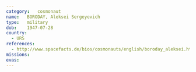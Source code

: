```yaml
---
category:	cosmonaut
name:	BORODAY, Aleksei Sergeyevich
type:	military
dob:	1947-07-28
country:
  - URS
references:
  - http://www.spacefacts.de/bios/cosmonauts/english/boroday_aleksei.htm
missions:
evas:
---
```

